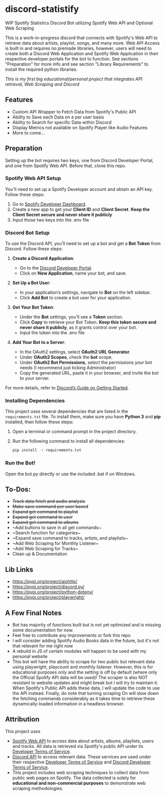 # discord-statistify

WIP Spotify Statistics Discord Bot utilizing Spotify Web API and Optional Web Scraping

This is a work-in-progress discord that connects with Spotify's Web API to retrieve data about artists, playlist, songs, and many more. Web API Access is built in and requires no premade libraries, however, users will need to create both a Discord Web Application and Spotify Web Application in their respective developer portals for the bot to function. See sections "Preparation" for more info and see section "Library Requirements" to install the required python libraries.

*This is my first big educational/personal project that integrates API retrieval, Web Scraping and Discord*

## Features
+ Custom API Wrapper to Fetch Data from Spotify's Public API
+ Ability to Save each Data on a per user basis
+ Ability to Search for specific Data within Discord
+ Display Metrics not available on Spotify Player like Audio Features
+ More to come...

## Preparation
Setting up the bot requires two keys, one from Discord Developer Portal, and one from Spotify Web API. Before that, clone this repo.

### Spotify Web API Setup
You'll need to set up a Spotify Developer account and obtain an API key. Follow these steps:

1. Go to [Spotify Developer Dashboard](https://developer.spotify.com/dashboard/).
2. Create a new app to get your **Client ID** and **Client Secret**. **Keep the Client Secret secure and never share it publicly**
3. Input those two keys into the .env file

### Discord Bot Setup
To use the Discord API, you’ll need to set up a bot and get a **Bot Token** from Discord. Follow these steps:

1. **Create a Discord Application**:
   - Go to the [Discord Developer Portal](https://discord.com/developers/applications).
   - Click on **New Application**, name your bot, and save.

2. **Set Up a Bot User**:
   - In your application’s settings, navigate to **Bot** on the left sidebar.
   - Click **Add Bot** to create a bot user for your application.

3. **Get Your Bot Token**:
   - Under the **Bot** settings, you’ll see a **Token** section.
   - Click **Copy** to retrieve your Bot Token. **Keep this token secure and never share it publicly**, as it grants control over your bot.
   - Input the token into the .env file

4. **Add Your Bot to a Server**:
   - In the OAuth2 settings, select **OAuth2 URL Generator**.
   - Under **OAuth2 Scopes**, check the **bot** scope.
   - Under **OAuth2 Bot Permissions**, select the permissions your bot needs (I recommend just ticking Administrator)
   - Copy the generated URL, paste it in your browser, and invite the bot to your server.

For more details, refer to [Discord’s Guide on Getting Started](https://discord.com/developers/docs/getting-started).

### Installing Dependencies

This project uses several dependencies that are listed in the `requirements.txt` file. To install them, make sure you have **Python 3** and **pip** installed, then follow these steps:

1. Open a terminal or command prompt in the project directory.
2. Run the following command to install all dependencies:

   ```bash
   pip install -r requirements.txt

### Run the Bot!

Open the bot.py directly or use the included .bat if on Windows.

## To-Dos:
+ ~~Track data fetch and audio analysis~~
+ ~~Make save command per user based~~
+ ~~Expand get command to playlist~~
+ ~~Expand get command to user~~
+ ~~Expand get command to albums~~
+ ~Add buttons to save in all get commands~
+ ~Search function for categories~
+ ~Expand save command to tracks, artists, and playlists~
+ ~Add Web Scraping for Monthly Listener~
+ ~Add Web Scraping for Tracks~
+ Clean up & Documentation

## Lib Links 
* https://pypi.org/project/aiohttp/
* https://pypi.org/project/discord.py/
* https://pypi.org/project/python-dotenv/
* https://pypi.org/project/playwright/

## A Few Final Notes
+ Bot has majority of functions built but is not yet optimized and is missing some documentation for now.
+ Feel free to contribute any improvements or fork this repo
+ I will consider adding Spotify Audio Books data in the future, but it's not that relevant for me right now
+ A rebuild in JS of certain modules will happen to be used with my personal website
+ This bot will have the ability to scrape for two public but relevant data using playwright, playcount and monthly listener. However, this is for educational purposes only and the setting is off by default (where only the Official Spotify API data will be used)! The scraper is also NOT resistant to website updates and might break but I will try to maintain it. When Spotify's Public API adds these data, I will update the code to use the API instead. Finally, do note that turning scraping On will slow down the fetching commands considerably as it takes time to retrieve these dynamically-loaded information in a headless browser.

## Attribution
This project uses
+ [Spotify Web API](https://developer.spotify.com/documentation/web-api/) to access data about artists, albums, playlists, users and tracks. All data is retrieved via Spotify's public API under its [Developer Terms of Service](https://developer.spotify.com/terms/).
+ [Discord API](https://discord.com/developers/docs/intro) to access relevant data. These services are used under their respective [Developer Terms of Service](https://developer.spotify.com/terms/) and [Discord Developer Terms of Service](https://discord.com/developers/docs/policies-and-agreements).
+ This project includes web scraping techniques to collect data from public web pages on Spotify. The data collected is solely for **educational and non-commercial purposes** to demonstrate web scraping methodologies.

